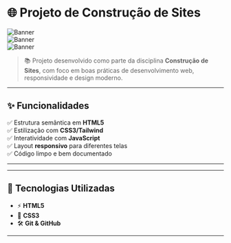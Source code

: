 # 🌐 Projeto de Construção de Sites

![Banner](https://img.shields.io/badge/HTML-5-orange?logo=html5&logoColor=white)  
![Banner](https://img.shields.io/badge/CSS-3-blue?logo=css3&logoColor=white)  
![Banner](https://img.shields.io/badge/JavaScript-ES6-yellow?logo=javascript&logoColor=black)

> 📚 Projeto desenvolvido como parte da disciplina **Construção de Sites**, com foco em boas práticas de desenvolvimento web, responsividade e design moderno.

---

## ✨ Funcionalidades

✅ Estrutura semântica em **HTML5**  
✅ Estilização com **CSS3/Tailwind**  
✅ Interatividade com **JavaScript**  
✅ Layout **responsivo** para diferentes telas  
✅ Código limpo e bem documentado

---

---

## 🚀 Tecnologias Utilizadas

- ⚡ **HTML5**
- 🎨 **CSS3**
- 🛠️ **Git & GitHub**

---



